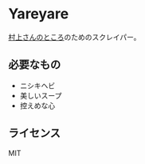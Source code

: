 # Yareyare

[村上さんのところ](http://www.welluneednt.com/)のためのスクレイパー。

## 必要なもの

- ニシキヘビ
- 美しいスープ
- 控えめな心

## ライセンス

MIT